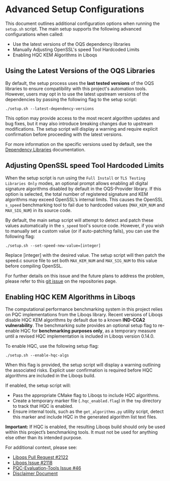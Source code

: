 # Advanced Setup Configurations
This document outlines additional configuration options when running the `setup.sh` script. The main setup supports the following advanced configurations when called:

- Use the latest versions of the OQS dependency libraries
- Manually Adjusting OpenSSL's speed Tool Hardcoded Limits
- Enabling HQC KEM Algorithms in Liboqs

## Using the Latest Versions of the OQS Libraries
By default, the setup process uses the **last tested versions** of the OQS libraries to ensure compatibility with this project's automation tools. However, users may opt in to use the latest upstream versions of the dependencies by passing the following flag to the setup script:

```
./setup.sh --latest-dependency-versions
```

This option may provide access to the most recent algorithm updates and bug fixes, but it may also introduce breaking changes due to upstream modifications. The setup script will display a warning and require explicit confirmation before proceeding with the latest versions.

For more information on the specific versions used by default, see the [Dependency Libraries](./developer_information/dependency_libraries.md) documentation.

## Adjusting OpenSSL speed Tool Hardcoded Limits
When the setup script is run using the `Full Install` or `TLS Testing Libraries Only` modes, an optional prompt allows enabling all digital signature algorithms disabled by default in the OQS-Provider library. If this option is selected, the total number of registered signature and KEM algorithms may exceed OpenSSL’s internal limits. This causes the OpenSSL `s_speed` benchmarking tool to fail due to hardcoded values (`MAX_KEM_NUM` and `MAX_SIG_NUM`) in its source code.

By default, the main setup script will attempt to detect and patch these values automatically in the `s_speed` tool's source code. However, if you wish to manually set a custom value (or if auto-patching fails), you can use the following flag:

```
./setup.sh --set-speed-new-value=[integer]
```

Replace [integer] with the desired value. The setup script will then patch the speed.c source file to set both `MAX_KEM_NUM` and `MAX_SIG_NUM` to this value before compiling OpenSSL.

For further details on this issue and the future plans to address the problem, please refer to this [git issue](https://github.com/crt26/pqc-evaluation-tools/issues/25) on the repositories page.

## Enabling HQC KEM Algorithms in Liboqs
The computational performance benchmarking system in this project relies on PQC implementations from the Liboqs library. Recent versions of Liboqs disable HQC KEM algorithms by default due to a known **IND-CCA2 vulnerability**. The benchmarking suite provides an optional setup flag to re-enable HQC for **benchmarking purposes only**, as a temporary measure until a revised HQC implementation is included in Liboqs version 0.14.0.

To enable HQC, use the following setup flag:

```
./setup.sh --enable-hqc-algs
```

When this flag is provided, the setup script will display a warning outlining the associated risks. Explicit user confirmation is required before HQC algorithms are included in the Liboqs build.

If enabled, the setup script will:
- Pass the appropriate CMake flag to Liboqs to include HQC algorithms.
- Create a temporary marker file (`.hqc_enabled.flag`) in the `tmp` directory to track that HQC is enabled.
- Ensure internal tools, such as the `get_algorithms.py` utility script, detect this marker and include HQC in the generated algorithm list text files.

**Important:** If HQC is enabled, the resulting Liboqs build should only be used within this project’s benchmarking tools. It must not be used for anything else other than its intended purpose.

For additional context, please see:
- [Liboqs Pull Request #2122](https://github.com/open-quantum-safe/liboqs/pull/2122)
- [Liboqs Issue #2118](https://github.com/open-quantum-safe/liboqs/issues/2118)
- [PQC-Evaluation-Tools Issue #46](https://github.com/crt26/pqc-evaluation-tools/issues/46)
- [Disclaimer Document](../DISCLAIMER.md)